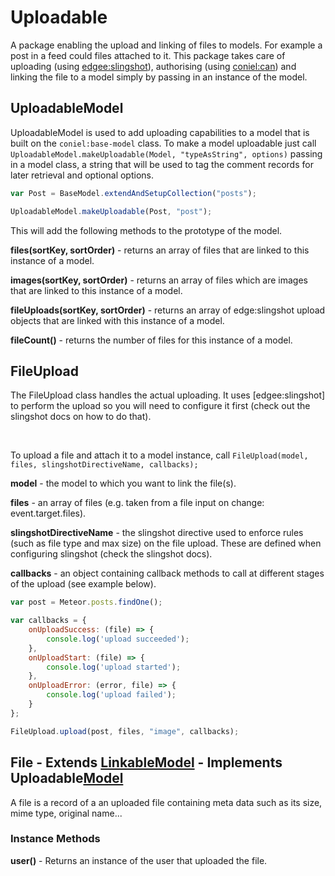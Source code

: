 Uploadable
==========

A package enabling the upload and linking of files to models. For example a post
in a feed could files attached to it. This package takes care of uploading
(using [edgee:slingshot](<https://atmospherejs.com/edgee/slingshot>)),
authorising (using [coniel:can](<https://atmospherejs.com/coniel/can>)) and
linking the file to a model simply by passing in an instance of the model.

UploadableModel
---------------

UploadableModel is used to add uploading capabilities to a model that is built
on the `coniel:base-model` class. To make a model uploadable just call
`UploadableModel.makeUploadable(Model, "typeAsString", options)` passing in a
model class, a string that will be used to tag the comment records for later
retrieval and optional options.

~~~~~~~~~~~~~~~~~~~~~~~~~~~~~~~~~~~~~~~~~~~~~~~~~~~~~~~~~~~~~~~~~~~~~ javascript
var Post = BaseModel.extendAndSetupCollection("posts");

UploadableModel.makeUploadable(Post, "post");
~~~~~~~~~~~~~~~~~~~~~~~~~~~~~~~~~~~~~~~~~~~~~~~~~~~~~~~~~~~~~~~~~~~~~~~~~~~~~~~~

This will add the following methods to the prototype of the model.

**files(sortKey, sortOrder)** - returns an array of files that are linked to
this instance of a model.

**images(sortKey, sortOrder)** - returns an array of files which are images that
are linked to this instance of a model.

**fileUploads(sortKey, sortOrder)** - returns an array of edge:slingshot upload
objects that are linked with this instance of a model.

**fileCount()** - returns the number of files for this instance of a model.

FileUpload
----------

The FileUpload class handles the actual uploading. It uses [edgee:slingshot] to
perform the upload so you will need to configure it first (check out the
slingshot docs on how to do that).

 

To upload a file and attach it to a model instance, call `FileUpload(model,
files, slingshotDirectiveName, callbacks);`

**model** - the model to which you want to link the file(s).

**files** - an array of files (e.g. taken from a file input on change:
event.target.files).

**slingshotDirectiveName** - the slingshot directive used to enforce rules (such
as file type and max size) on the file upload. These are defined when
configuring slingshot (check the slingshot docs).

**callbacks** - an object containing callback methods to call at different
stages of the upload (see example below).

~~~~~~~~~~~~~~~~~~~~~~~~~~~~~~~~~~~~~~~~~~~~~~~~~~~~~~~~~~~~~~~~~~~~~ javascript
var post = Meteor.posts.findOne();

var callbacks = {
    onUploadSuccess: (file) => {
        console.log('upload succeeded');
    },
    onUploadStart: (file) => {
        console.log('upload started');
    },
    onUploadError: (error, file) => {
        console.log('upload failed');
    }
}; 

FileUpload.upload(post, files, "image", callbacks); 
~~~~~~~~~~~~~~~~~~~~~~~~~~~~~~~~~~~~~~~~~~~~~~~~~~~~~~~~~~~~~~~~~~~~~~~~~~~~~~~~

File - Extends [LinkableModel](<https://github.com/copleykj/socialize-linkable-model>) - Implements Uploadable[Model](<https://github.com/copleykj/socialize-likeable>)
-----------------------------------------------------------------------------------------------------------------------------------------------------------------------

A file is a record of a an uploaded file containing meta data such as its size,
mime type, original name...

### Instance Methods

**user()** - Returns an instance of the user that uploaded the file.
